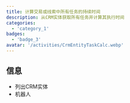 ```yaml
---
title: 计算交易或线索中所有任务的持续时间
description: 从CRM实体获取所有任务并计算其执行时间
categories: 
  - 'category_1'
badges: 
  - 'badge_3'
avatar: '/activities/CrmEntityTaskCalc.webp'
---
```

## 信息

- 列出CRM实体
- 机器人
